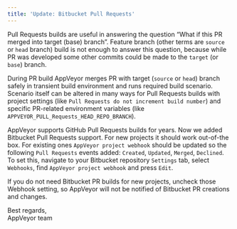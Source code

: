 ```yaml
---
title: 'Update: Bitbucket Pull Requests'
---
```


Pull Requests builds are useful in answering the question “What if this PR merged into target (base) branch”. Feature branch (other terms are `source` or `head` branch) build is not enough to answer this question, because while PR was developed some other commits could be made to the `target` (or `base`) branch.

During PR build AppVeyor merges PR with target (`source` or `head`) branch safely in transient build environment and runs required build scenario. Scenario itself can be altered in many ways for Pull Requests builds with project settings (like `Pull Requests do not increment build number`) and specific PR-related environment variables (like `APPVEYOR_PULL_Requests_HEAD_REPO_BRANCH`).

AppVeyor supports GitHub Pull Requests builds for years. Now we added Bitbucket Pull Requests support. For new projects it should work out-of-the box. For existing ones `AppVeyor project webhook` should be updated so the following `Pull Requests` events added: `Created`, `Updated`, `Merged`, `Declined`. To set this, navigate to your Bitbucket repository `Settings` tab, select `Webhooks`, find `AppVeyor project webhook` and press `Edit`.

If you do not need Bitbucket PR builds for new projects, uncheck those Webhook setting, so AppVeyor will not be notified of Bitbucket PR creations and changes.

Best regards,<br>
AppVeyor team
